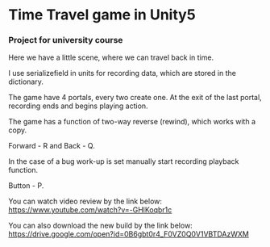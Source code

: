 # Time Travel game in Unity5

### Project for university course
Here we have a little scene, where we can travel back in time.

I use serializefield in units for recording data, which are stored in the dictionary.

The game have 4 portals, every two create one.
At the exit of the last portal, recording ends and begins playing action.

The game has a function of two-way reverse (rewind), which works with a copy. 

Forward - R and Back - Q.

In the case of a bug work-up is set manually start recording playback function. 

Button - P.


You can watch video review by the link below:
https://www.youtube.com/watch?v=-GHlKoqbr1c


You can also download the new build by the link below:
https://drive.google.com/open?id=0B6gbt0r4_F0VZ0Q0V1VBTDAzWXM

